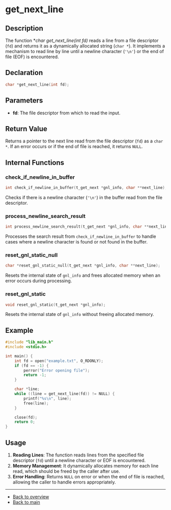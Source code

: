 # get_next_line

## Description

The function **char *get_next_line(int fd)** reads a line from a file descriptor (`fd`) and returns it as a dynamically allocated string (`char *`). It implements a mechanism to read line by line until a newline character (`'\n'`) or the end of file (EOF) is encountered.

## Declaration

```c
char *get_next_line(int fd);
```

## Parameters

- **fd**: The file descriptor from which to read the input.

## Return Value

Returns a pointer to the next line read from the file descriptor (`fd`) as a `char *`. If an error occurs or if the end of file is reached, it returns `NULL`.

## Internal Functions

### check_if_newline_in_buffer

```c
int check_if_newline_in_buffer(t_get_next *gnl_info, char **next_line);
```

Checks if there is a newline character (`'\n'`) in the buffer read from the file descriptor.

### process_newline_search_result

```c
int process_newline_search_result(t_get_next *gnl_info, char **next_line, t_search_state search);
```

Processes the search result from `check_if_newline_in_buffer` to handle cases where a newline character is found or not found in the buffer.

### reset_gnl_static_null

```c
char *reset_gnl_static_null(t_get_next *gnl_info, char **next_line);
```

Resets the internal state of `gnl_info` and frees allocated memory when an error occurs during processing.

### reset_gnl_static

```c
void reset_gnl_static(t_get_next *gnl_info);
```

Resets the internal state of `gnl_info` without freeing allocated memory.

## Example

```c
#include "lib_main.h"
#include <stdio.h>

int main() {
    int fd = open("example.txt", O_RDONLY);
    if (fd == -1) {
        perror("Error opening file");
        return -1;
    }

    char *line;
    while ((line = get_next_line(fd)) != NULL) {
        printf("%s\n", line);
        free(line);
    }

    close(fd);
    return 0;
}
```

## Usage

1. **Reading Lines**: The function reads lines from the specified file descriptor (`fd`) until a newline character or EOF is encountered.
2. **Memory Management**: It dynamically allocates memory for each line read, which should be freed by the caller after use.
3. **Error Handling**: Returns `NULL` on error or when the end of file is reached, allowing the caller to handle errors appropriately.

---

- [Back to overview](../Overview_about_function.md)
- [Back to main](/)
